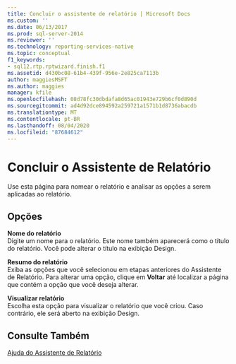 ```yaml
---
title: Concluir o assistente de relatório | Microsoft Docs
ms.custom: ''
ms.date: 06/13/2017
ms.prod: sql-server-2014
ms.reviewer: ''
ms.technology: reporting-services-native
ms.topic: conceptual
f1_keywords:
- sql12.rtp.rptwizard.finish.f1
ms.assetid: d430bc08-61b4-439f-956e-2e825ca7113b
author: maggiesMSFT
ms.author: maggies
manager: kfile
ms.openlocfilehash: 08d78fc30dbdafa8d65ac01943e729b6cf0d890d
ms.sourcegitcommit: ad4d92dce894592a259721a1571b1d8736abacdb
ms.translationtype: MT
ms.contentlocale: pt-BR
ms.lasthandoff: 08/04/2020
ms.locfileid: "87684612"
---
```

# <a name="complete-the-report-wizard"></a>Concluir o Assistente de Relatório
  Use esta página para nomear o relatório e analisar as opções a serem aplicadas ao relatório.  
  
## <a name="options"></a>Opções  
 **Nome do relatório**  
 Digite um nome para o relatório. Este nome também aparecerá como o título do relatório. Você pode alterar o título na exibição Design.  
  
 **Resumo do relatório**  
 Exiba as opções que você selecionou em etapas anteriores do Assistente de Relatório. Para alterar uma opção, clique em **Voltar** até localizar a página que contém a opção que você deseja alterar.  
  
 **Visualizar relatório**  
 Escolha esta opção para visualizar o relatório que você criou. Caso contrário, ele será aberto na exibição Design.  
  
## <a name="see-also"></a>Consulte Também  
 [Ajuda do Assistente de Relatório](../../2014/reporting-services/report-wizard-help.md)  
  
  
